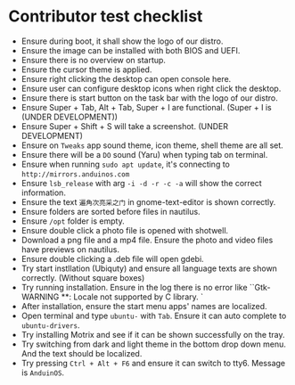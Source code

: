 # Contributor test checklist

* Ensure during boot, it shall show the logo of our distro.
* Ensure the image can be installed with both BIOS and UEFI.
* Ensure there is no overview on startup.
* Ensure the cursor theme is applied.
* Ensure right clicking the desktop can open console here.
* Ensure user can configure desktop icons when right click the desktop.
* Ensure there is start button on the task bar with the logo of our distro.
* Ensure Super + Tab, Alt + Tab, Super + I are functional. (Super + I is (UNDER DEVELOPMENT))
* Ensure Super + Shift + S will take a screenshot. (UNDER DEVELOPMENT)
* Ensure on `Tweaks` app sound theme, icon theme, shell theme are all set.
* Ensure there will be a `DO` sound (Yaru) when typing tab on terminal.
* Ensure when running `sudo apt update`, it's connecting to `http://mirrors.anduinos.com`
* Ensure `lsb_release` with arg `-i -d -r -c -a` will show the correct information.
* Ensure the text `遍角次亮采之门` in gnome-text-editor is shown correctly.
* Ensure folders are sorted before files in nautilus.
* Ensure `/opt` folder is empty.
* Ensure double click a photo file is opened with shotwell.
* Download a png file and a mp4 file. Ensure the photo and video files have previews on nautilus.
* Ensure double clicking a .deb file will open gdebi.
* Try start instllation (Ubiquty) and ensure all language texts are shown correctly. (Without square boxes)
* Try running installation. Ensure in the log there is no error like ``Gtk-WARNING **: Locale not supported by C library. `
* After installation, ensure the start menu apps' names are localized.
* Open terminal and type `ubuntu-` with `Tab`. Ensure it can auto complete to `ubuntu-drivers`.
* Try installing Motrix and see if it can be shown successfully on the tray.
* Try switching from dark and light theme in the bottom drop down menu. And the text should be localized.
* Try pressing `Ctrl + Alt + F6` and ensure it can switch to tty6. Message is `AnduinOS`.
